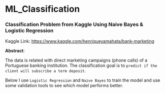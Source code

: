 # ML_Classification
### Classification Problem from Kaggle Using Naive Bayes &amp; Logistic Regression

Kaggle Link: https://www.kaggle.com/henriqueyamahata/bank-marketing

**Abstract**:

The data is related with direct marketing campaigns (phone calls) of a Portuguese banking institution. The classification goal is to `predict if the client will subscribe a term deposit`.

Below I use `Logistic Regression` and `Naive Bayes` to train the model and use some validation tools to see which model performs better.